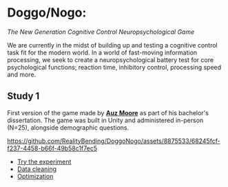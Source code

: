 # Doggo/Nogo: 

*The New Generation Cognitive Control Neuropsychological Game*

We are currently in the midst of building up and testing a cognitive control task fit for the modern world.
In a world of fast-moving information processing, we seek to create a neuropsychological battery test for core psychological functions; reaction time, inhibitory control, processing speed and more.


## Study 1

First version of the game made by [**Auz Moore**](https://github.com/AuzMoore) as part of his bachelor's dissertation. The game was built in Unity and administered in-person (N=25), alongside demographic questions.

https://github.com/RealityBending/DoggoNogo/assets/8875533/68245fcf-f237-4458-b66f-49b58c1f7ec5

- [Try the experiment](https://realitybending.github.io/DoggoNogo/study1/experiment/index.html)
- [Data cleaning](https://realitybending.github.io/DoggoNogo/study1/analysis/1_cleaning.html)
- [Optimization](https://realitybending.github.io/DoggoNogo/study1/analysis/2_optimization.html)

